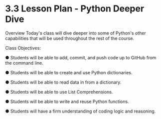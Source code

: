 # 3.3 Lesson Plan - Python Deeper Dive

Overview
Today's class will dive deeper into some of Python's other capabilities that will be used
throughout the rest of the course.

Class Objectives:

● Students will be able to add, commit, and push code up to GitHub from the command
line.

● Students will be able to create and use Python dictionaries.

● Students will be able to read data in from a dictionary.

● Students will be able to use List Comprehensions.

● Students will be able to write and reuse Python functions.

● Students will have a firm understanding of coding logic and reasoning.

